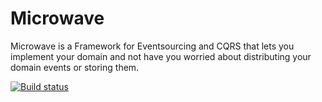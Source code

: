 # Microwave
Microwave is a Framework for Eventsourcing and CQRS that lets you implement your domain and not have you worried about distributing your domain events or storing them.

[![Build status](https://ci.appveyor.com/api/projects/status/58wgwx6wy932ng15/branch/master?svg=true)](https://ci.appveyor.com/project/Lauchi/microwave/branch/master)